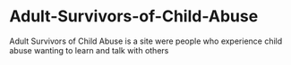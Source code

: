 # Adult-Survivors-of-Child-Abuse
Adult Survivors of Child Abuse is a site were people who experience child abuse wanting to learn and talk with others
